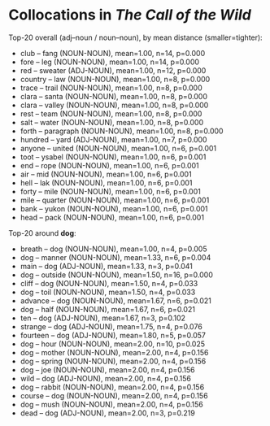 # Collocations in *The Call of the Wild*

Top-20 overall (adj–noun / noun–noun), by mean distance (smaller=tighter):

- club – fang  (NOUN-NOUN), mean=1.00, n=14, p=0.000
- fore – leg  (NOUN-NOUN), mean=1.00, n=14, p=0.000
- red – sweater  (ADJ-NOUN), mean=1.00, n=12, p=0.000
- country – law  (NOUN-NOUN), mean=1.00, n=8, p=0.000
- trace – trail  (NOUN-NOUN), mean=1.00, n=8, p=0.000
- clara – santa  (NOUN-NOUN), mean=1.00, n=8, p=0.000
- clara – valley  (NOUN-NOUN), mean=1.00, n=8, p=0.000
- rest – team  (NOUN-NOUN), mean=1.00, n=8, p=0.000
- salt – water  (NOUN-NOUN), mean=1.00, n=8, p=0.000
- forth – paragraph  (NOUN-NOUN), mean=1.00, n=8, p=0.000
- hundred – yard  (ADJ-NOUN), mean=1.00, n=7, p=0.000
- anyone – united  (NOUN-NOUN), mean=1.00, n=6, p=0.001
- toot – ysabel  (NOUN-NOUN), mean=1.00, n=6, p=0.001
- end – rope  (NOUN-NOUN), mean=1.00, n=6, p=0.001
- air – mid  (NOUN-NOUN), mean=1.00, n=6, p=0.001
- hell – lak  (NOUN-NOUN), mean=1.00, n=6, p=0.001
- forty – mile  (NOUN-NOUN), mean=1.00, n=6, p=0.001
- mile – quarter  (NOUN-NOUN), mean=1.00, n=6, p=0.001
- bank – yukon  (NOUN-NOUN), mean=1.00, n=6, p=0.001
- head – pack  (NOUN-NOUN), mean=1.00, n=6, p=0.001

Top-20 around **dog**:

- breath – dog  (NOUN-NOUN), mean=1.00, n=4, p=0.005
- dog – manner  (NOUN-NOUN), mean=1.33, n=6, p=0.004
- main – dog  (ADJ-NOUN), mean=1.33, n=3, p=0.041
- dog – outside  (NOUN-NOUN), mean=1.50, n=16, p=0.000
- cliff – dog  (NOUN-NOUN), mean=1.50, n=4, p=0.033
- dog – toil  (NOUN-NOUN), mean=1.50, n=4, p=0.033
- advance – dog  (NOUN-NOUN), mean=1.67, n=6, p=0.021
- dog – half  (NOUN-NOUN), mean=1.67, n=6, p=0.021
- ten – dog  (ADJ-NOUN), mean=1.67, n=3, p=0.102
- strange – dog  (ADJ-NOUN), mean=1.75, n=4, p=0.076
- fourteen – dog  (ADJ-NOUN), mean=1.80, n=5, p=0.057
- dog – hour  (NOUN-NOUN), mean=2.00, n=10, p=0.025
- dog – mother  (NOUN-NOUN), mean=2.00, n=4, p=0.156
- dog – spring  (NOUN-NOUN), mean=2.00, n=4, p=0.156
- dog – joe  (NOUN-NOUN), mean=2.00, n=4, p=0.156
- wild – dog  (ADJ-NOUN), mean=2.00, n=4, p=0.156
- dog – rabbit  (NOUN-NOUN), mean=2.00, n=4, p=0.156
- course – dog  (NOUN-NOUN), mean=2.00, n=4, p=0.156
- dog – mush  (NOUN-NOUN), mean=2.00, n=4, p=0.156
- dead – dog  (ADJ-NOUN), mean=2.00, n=3, p=0.219